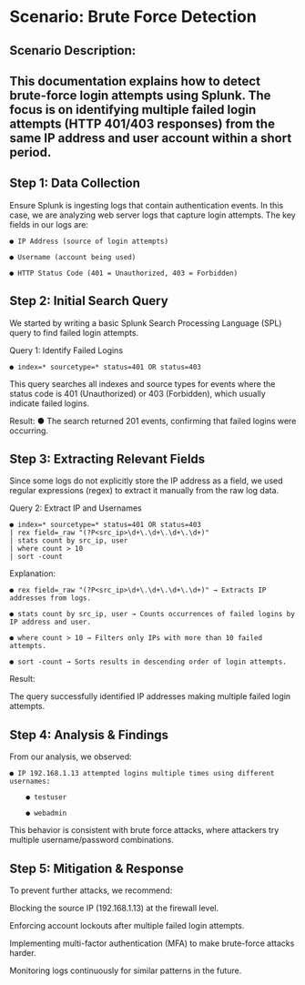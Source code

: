 # Scenario: Brute Force Detection

## **Scenario Description:**
	
This documentation explains how to detect brute-force login attempts using Splunk. The focus is on identifying multiple failed login attempts (HTTP 401/403 responses) from the same IP address and user account within a short period.
---

## **Step 1: Data Collection**

Ensure Splunk is ingesting logs that contain authentication events. In this case, we are analyzing web server logs that capture login attempts. The key fields in our logs are:

	● IP Address (source of login attempts)

	● Username (account being used)

	● HTTP Status Code (401 = Unauthorized, 403 = Forbidden)


## **Step 2: Initial Search Query**

We started by writing a basic Splunk Search Processing Language (SPL) query to find failed login attempts.

Query 1: Identify Failed Logins

	● index=* sourcetype=* status=401 OR status=403

This query searches all indexes and source types for events where the status code is 401 (Unauthorized) or 403 (Forbidden), which usually indicate failed logins.


Result:
	● The search returned 201 events, confirming that failed logins were occurring.


## **Step 3: Extracting Relevant Fields**

Since some logs do not explicitly store the IP address as a field, we used regular expressions (regex) to extract it manually from the raw log data.

Query 2: Extract IP and Usernames

	● index=* sourcetype=* status=401 OR status=403 
	| rex field=_raw "(?P<src_ip>\d+\.\d+\.\d+\.\d+)" 
	| stats count by src_ip, user 
	| where count > 10 
	| sort -count

 Explanation:

	● rex field=_raw "(?P<src_ip>\d+\.\d+\.\d+\.\d+)" → Extracts IP addresses from logs.

	● stats count by src_ip, user → Counts occurrences of failed logins by IP address and user.

	● where count > 10 → Filters only IPs with more than 10 failed attempts.

	● sort -count → Sorts results in descending order of login attempts.

Result:

The query successfully identified IP addresses making multiple failed login attempts.


##  **Step 4: Analysis & Findings**
From our analysis, we observed:

	● IP 192.168.1.13 attempted logins multiple times using different usernames:

		● testuser

		● webadmin

This behavior is consistent with brute force attacks, where attackers try multiple username/password combinations.


##  **Step 5: Mitigation & Response**

To prevent further attacks, we recommend:

Blocking the source IP (192.168.1.13) at the firewall level.

Enforcing account lockouts after multiple failed login attempts.

Implementing multi-factor authentication (MFA) to make brute-force attacks harder.

Monitoring logs continuously for similar patterns in the future.




	




